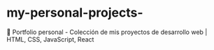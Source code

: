 # my-personal-projects-
💼 Portfolio personal - Colección de mis proyectos de desarrollo web | HTML, CSS, JavaScript, React
